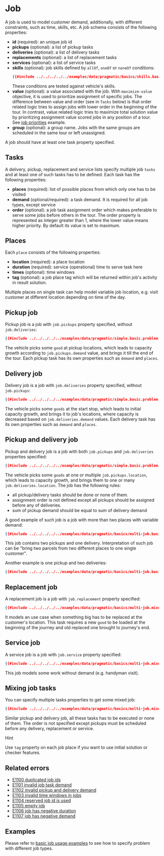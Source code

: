 # Job

A job is used to model customer demand, additionally, with different constraints, such as time, skills, etc. A job schema
consists of the following properties:

- **id** (required): an unique job id
- **pickups** (optional): a list of pickup tasks
- **deliveries** (optional): a list of delivery tasks
- **replacements** (optional): a list of replacement tasks
- **services** (optional): a list of service tasks
- **skills** (optional): job skills defined by `allOf`, `oneOf` or `noneOf` conditions:
    ```json
    {{#include ../../../../../examples/data/pragmatic/basics/skills.basic.problem.json:22:29}}
    ```
    These conditions are tested against vehicle's skills.
- **value** (optional): a value associated with the job. With `maximize-value` objective, it is used to prioritize assignment
  of specific jobs. The difference between value and order (see in `Tasks` below) is that order related logic tries to assign
  jobs with lower order in the beginning of the tour. In contrast, value related logic tries to maximize total solution value
  by prioritizing assignment value scored jobs in any position of a tour.
  See [job priorities](../../../examples/pragmatic/basics/job-priorities.md) example.
- **group** (optional): a group name. Jobs with the same groups are scheduled in the same tour or left unassigned.

A job should have at least one task property specified.

## Tasks

A delivery, pickup, replacement and service lists specify multiple job `tasks` and at least one of such tasks has to be
defined. Each task has the following properties:

- **places** (required): list of possible places from which only one has to be visited
- **demand** (optional/required): a task demand. It is required for all job types, except service
- **order** (optional): a job task assignment order which makes preferable to serve some jobs before others in the tour.
  The order property is represented as integer greater than 1, where the lower value means higher priority. By default
  its value is set to maximum.

## Places

Each `place` consists of the following properties:

- **location** (required): a place location
- **duration** (required): service (operational) time to serve task here
- **times** (optional): time windows
- **tag** (optional): a job place tag which will be returned within job's activity in result solution.

Multiple places on single task can help model variable job location, e.g. visit customer at different location
depending on time of the day.


## Pickup job

Pickup job is a job with `job.pickups` property specified,   without `job.deliveries`:

```json
{{#include ../../../../../examples/data/pragmatic/simple.basic.problem.json:33:57}}
```

The vehicle picks some `good` at pickup locations, which leads to capacity growth according to `job.pickups.demand` value,
and brings it till the end of the tour. Each pickup task has its own properties such as `demand` and `places`.


## Delivery job

Delivery job is a job with `job.deliveries` property specified, without `job.pickups`:

```json
{{#include ../../../../../examples/data/pragmatic/simple.basic.problem.json:4:32}}
```

The vehicle picks some `goods` at the start stop, which leads to initial capacity growth, and brings it to job's locations,
where capacity is decreased based on `job.deliveries.demand` values. Each delivery task has its own properties such as
`demand` and `places`.


## Pickup and delivery job

Pickup and delivery job is a job with both `job.pickups` and `job.deliveries` properties specified:

```json
{{#include ../../../../../examples/data/pragmatic/simple.basic.problem.json:58:94}}
```

The vehicle picks some `goods` at one or multiple `job.pickups.location`, which leads to capacity growth, and brings
them to one or many `job.deliveries.location`. The job has the following rules:

- all pickup/delivery tasks should be done or none of them.
- assignment order is not defined except all pickups should be assigned before any of deliveries.
- sum of pickup demand should be equal to sum of delivery demand

A good example of such job is a job with more than two places with variable demand:

```json
{{#include ../../../../../examples/data/pragmatic/basics/multi-job.basic.problem.json:4:55}}
```

This job contains two pickups and one delivery. Interpretation of such job can be "bring two parcels from two different
places to one single customer".

Another example is one pickup and two deliveries:

```json
{{#include ../../../../../examples/data/pragmatic/basics/multi-job.basic.problem.json:56:109}}
```


## Replacement job

A replacement job is a job with `job.replacement` property specified:

```json
{{#include ../../../../../examples/data/pragmatic/basics/multi-job.mixed.problem.json:4:28}}
```

It models an use case when something big has to be replaced at the customer's location. This task requires a new `good`
to be loaded at the beginning of the journey and old replaced one brought to journey's end.


## Service job

A service job is a job with `job.service` property specified:

```json
{{#include ../../../../../examples/data/pragmatic/basics/multi-job.mixed.problem.json:29:54}}
```

This job models some work without demand (e.g. handyman visit).


## Mixing job tasks

You can specify multiple tasks properties to get some mixed job:

```json
{{#include ../../../../../examples/data/pragmatic/basics/multi-job.mixed.problem.json:55:122}}
```

Similar pickup and delivery job, all these tasks has to be executed or none of them. The order is not specified except
pickups must be scheduled before any delivery, replacement or service.


Hint

Use `tag` property on each job place if you want to use initial solution or checker features.

## Related errors

* [E1100 duplicated job ids](../errors/index.md#e1100)
* [E1101 invalid job task demand](../errors/index.md#e1101)
* [E1102 invalid pickup and delivery demand](../errors/index.md#e1102)
* [E1103 invalid time windows in jobs](../errors/index.md#e1103)
* [E1104 reserved job id is used](../errors/index.md#e1104)
* [E1105 empty job](../errors/index.md#e1105)
* [E1106 job has negative duration](../errors/index.md#e1106)
* [E1107 job has negative demand](../errors/index.md#e1107)


## Examples

Please refer to [basic job usage examples](../../../examples/pragmatic/basics/job-types.md) to see how to specify problem with
different job types.

